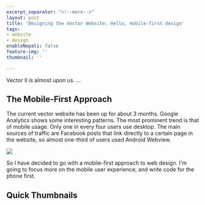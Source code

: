 ```yaml
---
excerpt_separator: "<!--more-->"
layout: post
title: 'Designing the Vector Website: Hello, mobile-first design'
tags:
- website
- design
enableNepali: false
feature-img: ''
thumbnail: ''

---
```

Vector II is almost upon us. ...

## The Mobile-First Approach

The current vector website has been up for about 3 months. Google Analytics shows some interesting patterns. The most prominent trend is that of mobile usage. Only one in every four users use desktop. The main sources of traffic are Facebook posts that link directly to a certain page in the website, so almost one-third of users used Android Webview.

![](https://nirav.com.np/assets/img/vector1.jpg)

So I have decided to go with a mobile-first approach to web design. I'm going to focus more on the mobile user experience, and write code for the phone first.

## Quick Thumbnails